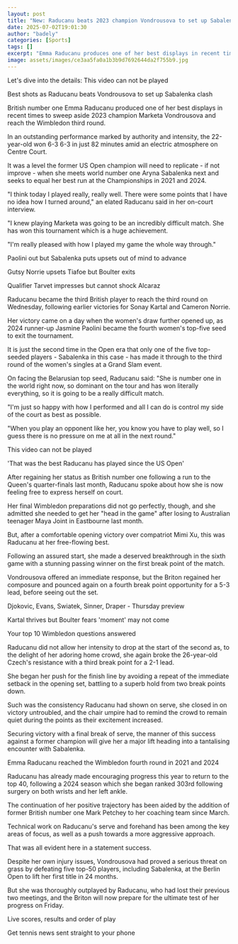 ```yaml
---
layout: post
title: "New: Raducanu beats 2023 champion Vondrousova to set up Sabalenka tie"
date: 2025-07-02T19:01:30
author: "badely"
categories: [Sports]
tags: []
excerpt: "Emma Raducanu produces one of her best displays in recent times to sweep aside 2023 champion Marketa Vondrousova and reach the Wimbledon third round."
image: assets/images/ce3aa5fa0a1b3b9d7692644da2f755b9.jpg
---
```


Let's dive into the details: This video can not be played

Best shots as Raducanu beats Vondrousova to set up Sabalenka clash

British number one Emma Raducanu produced one of her best displays in recent times to sweep aside 2023 champion Marketa Vondrousova and reach the Wimbledon third round.

In an outstanding performance marked by authority and intensity, the 22-year-old won 6-3 6-3 in just 82 minutes amid an electric atmosphere on Centre Court.

It was a level the former US Open champion will need to replicate - if not improve - when she meets world number one Aryna Sabalenka next and seeks to equal her best run at the Championships in 2021 and 2024.

"I think today I played really, really well. There were some points that I have no idea how I turned around," an elated Raducanu said in her on-court interview.

"I knew playing Marketa was going to be an incredibly difficult match. She has won this tournament which is a huge achievement.

"I'm really pleased with how I played my game the whole way through."

Paolini out but Sabalenka puts upsets out of mind to advance

Gutsy Norrie upsets Tiafoe but Boulter exits

Qualifier Tarvet impresses but cannot shock Alcaraz

Raducanu became the third British player to reach the third round on Wednesday, following earlier victories for Sonay Kartal and Cameron Norrie.

Her victory came on a day when the women's draw further opened up, as 2024 runner-up Jasmine Paolini became the fourth women's top-five seed to exit the tournament.

It is just the second time in the Open era that only one of the five top-seeded players - Sabalenka in this case - has made it through to the third round of the women's singles at a Grand Slam event.

On facing the Belarusian top seed, Raducanu said: "She is number one in the world right now, so dominant on the tour and has won literally everything, so it is going to be a really difficult match.

"I'm just so happy with how I performed and all I can do is control my side of the court as best as possible.

"When you play an opponent like her, you know you have to play well, so I guess there is no pressure on me at all in the next round."

This video can not be played

'That was the best Raducanu has played since the US Open'

After regaining her status as British number one following a run to the Queen's quarter-finals last month, Raducanu spoke about how she is now feeling free to express herself on court.

Her final Wimbledon preparations did not go perfectly, though, and she admitted she needed to get her "head in the game" after losing to Australian teenager Maya Joint in Eastbourne last month.

But, after a comfortable opening victory over compatriot Mimi Xu, this was Raducanu at her free-flowing best.

Following an assured start, she made a deserved breakthrough in the sixth game with a stunning passing winner on the first break point of the match.

Vondrousova offered an immediate response, but the Briton regained her composure and pounced again on a fourth break point opportunity for a 5-3 lead, before seeing out the set.

Djokovic, Evans, Swiatek, Sinner, Draper - Thursday preview

Kartal thrives but Boulter fears 'moment' may not come

Your top 10 Wimbledon questions answered

Raducanu did not allow her intensity to drop at the start of the second as, to the delight of her adoring home crowd, she again broke the 26-year-old Czech's resistance with a third break point for a 2-1 lead.

She began her push for the finish line by avoiding a repeat of the immediate setback in the opening set, battling to a superb hold from two break points down.

Such was the consistency Raducanu had shown on serve, she closed in on victory untroubled, and the chair umpire had to remind the crowd to remain quiet during the points as their excitement increased.

Securing victory with a final break of serve, the manner of this success against a former champion will give her a major lift heading into a tantalising encounter with Sabalenka.

Emma Raducanu reached the Wimbledon fourth round in 2021 and 2024

Raducanu has already made encouraging progress this year to return to the top 40, following a 2024 season which she began ranked 303rd following surgery on both wrists and her left ankle.

The continuation of her positive trajectory has been aided by the addition of former British number one Mark Petchey to her coaching team since March.

Technical work on Raducanu's serve and forehand has been among the key areas of focus, as well as a push towards a more aggressive approach.

That was all evident here in a statement success.

Despite her own injury issues, Vondrousova had proved a serious threat on grass by defeating five top-50 players, including Sabalenka, at the Berlin Open to lift her first title in 24 months.

But she was thoroughly outplayed by Raducanu, who had lost their previous two meetings, and the Briton will now prepare for the ultimate test of her progress on Friday.

Live scores, results and order of play

Get tennis news sent straight to your phone

